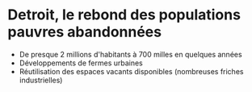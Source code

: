 # Detroit, le rebond des populations pauvres abandonnées

- De presque 2 millions d'habitants à 700 milles en quelques années
- Développements de fermes urbaines
- Réutilisation des espaces vacants disponibles (nombreuses friches industrielles)
